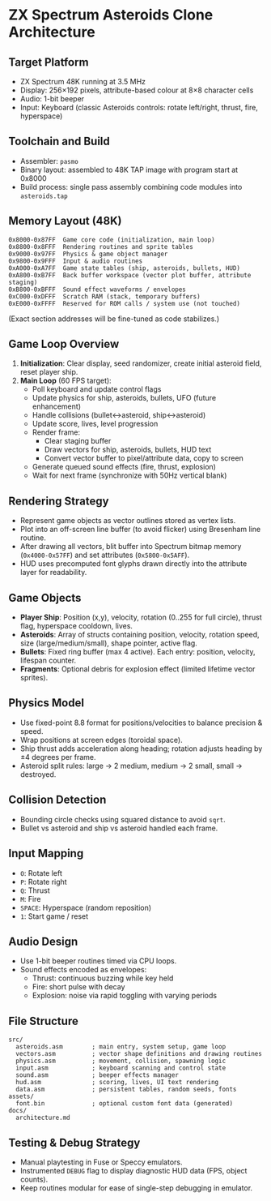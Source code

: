 # ZX Spectrum Asteroids Clone Architecture

## Target Platform
- ZX Spectrum 48K running at 3.5 MHz
- Display: 256×192 pixels, attribute-based colour at 8×8 character cells
- Audio: 1-bit beeper
- Input: Keyboard (classic Asteroids controls: rotate left/right, thrust, fire, hyperspace)

## Toolchain and Build
- Assembler: `pasmo`
- Binary layout: assembled to 48K TAP image with program start at 0x8000
- Build process: single pass assembly combining code modules into `asteroids.tap`

## Memory Layout (48K)
```
0x8000-0x87FF  Game core code (initialization, main loop)
0x8800-0x8FFF  Rendering routines and sprite tables
0x9000-0x97FF  Physics & game object manager
0x9800-0x9FFF  Input & audio routines
0xA000-0xA7FF  Game state tables (ship, asteroids, bullets, HUD)
0xA800-0xB7FF  Back buffer workspace (vector plot buffer, attribute staging)
0xB800-0xBFFF  Sound effect waveforms / envelopes
0xC000-0xDFFF  Scratch RAM (stack, temporary buffers)
0xE000-0xFFFF  Reserved for ROM calls / system use (not touched)
```
(Exact section addresses will be fine-tuned as code stabilizes.)

## Game Loop Overview
1. **Initialization**: Clear display, seed randomizer, create initial asteroid field, reset player ship.
2. **Main Loop** (60 FPS target):
   - Poll keyboard and update control flags
   - Update physics for ship, asteroids, bullets, UFO (future enhancement)
   - Handle collisions (bullet↔asteroid, ship↔asteroid)
   - Update score, lives, level progression
   - Render frame:
     - Clear staging buffer
     - Draw vectors for ship, asteroids, bullets, HUD text
     - Convert vector buffer to pixel/attribute data, copy to screen
   - Generate queued sound effects (fire, thrust, explosion)
   - Wait for next frame (synchronize with 50Hz vertical blank)

## Rendering Strategy
- Represent game objects as vector outlines stored as vertex lists.
- Plot into an off-screen line buffer (to avoid flicker) using Bresenham line routine.
- After drawing all vectors, blit buffer into Spectrum bitmap memory (`0x4000-0x57FF`) and set attributes (`0x5800-0x5AFF`).
- HUD uses precomputed font glyphs drawn directly into the attribute layer for readability.

## Game Objects
- **Player Ship**: Position (x,y), velocity, rotation (0..255 for full circle), thrust flag, hyperspace cooldown, lives.
- **Asteroids**: Array of structs containing position, velocity, rotation speed, size (large/medium/small), shape pointer, active flag.
- **Bullets**: Fixed ring buffer (max 4 active). Each entry: position, velocity, lifespan counter.
- **Fragments**: Optional debris for explosion effect (limited lifetime vector sprites).

## Physics Model
- Use fixed-point 8.8 format for positions/velocities to balance precision & speed.
- Wrap positions at screen edges (toroidal space).
- Ship thrust adds acceleration along heading; rotation adjusts heading by ±4 degrees per frame.
- Asteroid split rules: large → 2 medium, medium → 2 small, small → destroyed.

## Collision Detection
- Bounding circle checks using squared distance to avoid `sqrt`.
- Bullet vs asteroid and ship vs asteroid handled each frame.

## Input Mapping
- `O`: Rotate left
- `P`: Rotate right
- `Q`: Thrust
- `M`: Fire
- `SPACE`: Hyperspace (random reposition)
- `1`: Start game / reset

## Audio Design
- Use 1-bit beeper routines timed via CPU loops.
- Sound effects encoded as envelopes:
  - Thrust: continuous buzzing while key held
  - Fire: short pulse with decay
  - Explosion: noise via rapid toggling with varying periods

## File Structure
```
src/
  asteroids.asm        ; main entry, system setup, game loop
  vectors.asm          ; vector shape definitions and drawing routines
  physics.asm          ; movement, collision, spawning logic
  input.asm            ; keyboard scanning and control state
  sound.asm            ; beeper effects manager
  hud.asm              ; scoring, lives, UI text rendering
  data.asm             ; persistent tables, random seeds, fonts
assets/
  font.bin             ; optional custom font data (generated)
docs/
  architecture.md
```

## Testing & Debug Strategy
- Manual playtesting in Fuse or Speccy emulators.
- Instrumented `DEBUG` flag to display diagnostic HUD data (FPS, object counts).
- Keep routines modular for ease of single-step debugging in emulator.
